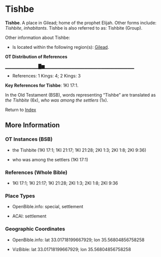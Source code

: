 # Tishbe
**Tishbe**. 
A place in Gilead; home of the prophet Elijah. 
Other forms include: 
*Tishbite*, *inhabitants*. 
Tishbe is also referred to as: 
Tishbite (Group). 




Other information about Tishbe:


* Is located within the following region(s): 
[Gilead](Gilead.md). 


**OT Distribution of References**

▁▁▁▁▁▁▁▁▁▁█▆▁▁▁▁▁▁▁▁▁▁▁▁▁▁▁▁▁▁▁▁▁▁▁▁▁▁▁
* References: 1 Kings: 4; 2 Kings: 3



**Key References for Tishbe**: 
1KI 17:1. 


In the Old Testament (BSB), words representing “Tishbe” are translated as 
*the Tishbite* (6x), *who was among the settlers* (1x). 




Return to [Index](00-Index.md)

## More Information

### OT Instances (BSB)

* the Tishbite (1KI 17:1; 1KI 21:17; 1KI 21:28; 2KI 1:3; 2KI 1:8; 2KI 9:36)

* who was among the settlers (1KI 17:1)



### References (Whole Bible)

* 1KI 17:1; 1KI 21:17; 1KI 21:28; 2KI 1:3; 2KI 1:8; 2KI 9:36


### Place Types

* OpenBible.info: special, settlement

* ACAI: settlement



### Geographic Coordinates

* OpenBible.info: lat 33.01718199667929; lon 35.56804856758258

* VizBible: lat 33.01718199667929; lon 35.56804856758258





